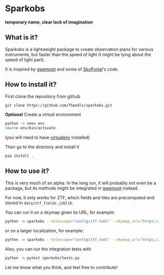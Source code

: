 # Sparkobs
**temporary name, clear lack of imagination**

## What is it?
Sparkobs is a lightweight package to create observation plans for various instruments, but faster than the speed of light (I might be lying about the speed of light part).

It is inspired by [gwemopt](https://github.com/skyportal/gwemopt) and some of [SkyPortal](https://github.com/skyportal/skyportal)'s code.

## How to install it?

First clone the repository from github
```bash
git clone https://github.com/Theodlz/sparkobs.git
```

**Optional** Create a virtual environment
```bash
python -m venv env
source env/bin/activate
```
(you will need to have [virtualenv](https://virtualenv.pypa.io/en/latest/) installed)

Then go to the directory and install it
```bash
pip install .
```

## How to use it?
This is very much of an alpha. In the long run, it will probably not even be a package, but its methods might be integrated in [gwemopt](https://github.com/skyportal/gwemopt) instead.

For now, it only works for ZTF, which fields and tiles are precomputed and stored in `data/ztf_fields.joblib`.

You can run it on a skymap given its URL, for example:
```bash
python -m sparkobs --telescope="config/ztf.toml" --skymap_url="https://heasarc.gsfc.nasa.gov/FTP/fermi/data/gbm/triggers/2023/bn230430325/quicklook/glg_healpix_all_bn230430325.fit"
```

or on a larger localization, for example:
```bash
python -m sparkobs --telescope="config/ztf.toml" --skymap_url="https://gracedb.ligo.org/api/superevents/MS230502c/files/bayestar.fits.gz,1" --level=0.95
```

Also, you can run the integration tests with
```bash
python -m pytest sparkobs/tests.py
```

Let me know what you think, and feel free to contribute!
